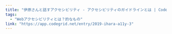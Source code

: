 ```yaml
---
title: "伊原さんと話すアクセシビリティ - アクセシビリティのガイドラインとは | CodeGrid"
tags:
  - "Webアクセシビリティとは？的なもの"
link: "https://app.codegrid.net/entry/2019-ihara-a11y-3"
---
```

